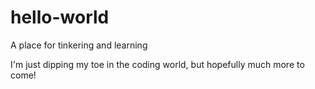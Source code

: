 # hello-world
A place for tinkering and learning

I'm just dipping my toe in the coding world, but hopefully much more to come!
